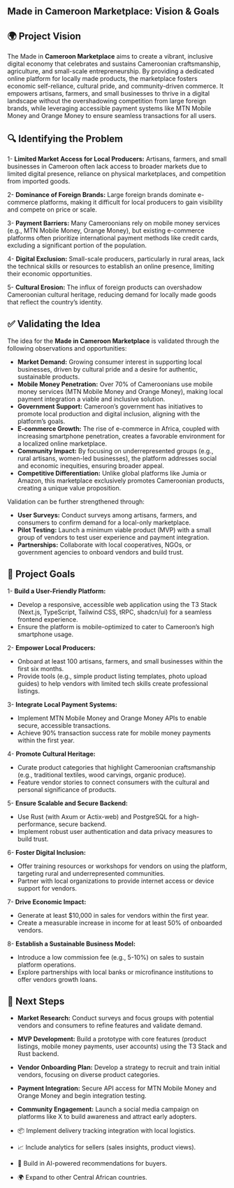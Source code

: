 ## Made in Cameroon Marketplace: Vision & Goals

## 🌍 Project Vision
The Made in **Cameroon Marketplace** aims to create a vibrant, inclusive digital economy that celebrates and sustains Cameroonian craftsmanship, agriculture, and small-scale entrepreneurship. By providing a dedicated online platform for locally made products, the marketplace fosters economic self-reliance, cultural pride, and community-driven commerce. It empowers artisans, farmers, and small businesses to thrive in a digital landscape without the overshadowing competition from large foreign brands, while leveraging accessible payment systems like MTN Mobile Money and Orange Money to ensure seamless transactions for all users.

## 🔍 Identifying the Problem

1- **Limited Market Access for Local Producers:** Artisans, farmers, and small businesses in Cameroon often lack access to broader markets due to limited digital presence, reliance on physical marketplaces, and competition from imported goods.

2- **Dominance of Foreign Brands:** Large foreign brands dominate e-commerce platforms, making it difficult for local producers to gain visibility and compete on price or scale.

3- **Payment Barriers:** Many Cameroonians rely on mobile money services (e.g., MTN Mobile Money, Orange Money), but existing e-commerce platforms often prioritize international payment methods like credit cards, excluding a significant portion of the population.

4- **Digital Exclusion:** Small-scale producers, particularly in rural areas, lack the technical skills or resources to establish an online presence, limiting their economic opportunities.

5- **Cultural Erosion:** The influx of foreign products can overshadow Cameroonian cultural heritage, reducing demand for locally made goods that reflect the country’s identity.

## ✅ Validating the Idea
The idea for the **Made in Cameroon Marketplace** is validated through the following observations and opportunities:

- **Market Demand:** Growing consumer interest in supporting local businesses, driven by cultural pride and a desire for authentic, sustainable products.
- **Mobile Money Penetration:** Over 70% of Cameroonians use mobile money services (MTN Mobile Money and Orange Money), making local payment integration a viable and inclusive solution.
- **Government Support:** Cameroon’s government has initiatives to promote local production and digital inclusion, aligning with the platform’s goals.
- **E-commerce Growth:** The rise of e-commerce in Africa, coupled with increasing smartphone penetration, creates a favorable environment for a localized online marketplace.
- **Community Impact:** By focusing on underrepresented groups (e.g., rural artisans, women-led businesses), the platform addresses social and economic inequities, ensuring broader appeal.
- **Competitive Differentiation:** Unlike global platforms like Jumia or Amazon, this marketplace exclusively promotes Cameroonian products, creating a unique value proposition.

Validation can be further strengthened through:

- **User Surveys:** Conduct surveys among artisans, farmers, and consumers to confirm demand for a local-only marketplace.
- **Pilot Testing:** Launch a minimum viable product (MVP) with a small group of vendors to test user experience and payment integration.
- **Partnerships:** Collaborate with local cooperatives, NGOs, or government agencies to onboard vendors and build trust.

## 🎯 Project Goals

1- **Build a User-Friendly Platform:**

- Develop a responsive, accessible web application using the T3 Stack (Next.js, TypeScript, Tailwind CSS, tRPC, shadcn/ui) for a seamless frontend experience.
- Ensure the platform is mobile-optimized to cater to Cameroon’s high smartphone usage.


2- **Empower Local Producers:**

- Onboard at least 100 artisans, farmers, and small businesses within the first six months.
- Provide tools (e.g., simple product listing templates, photo upload guides) to help vendors with limited tech skills create professional listings.


3- **Integrate Local Payment Systems:**

- Implement MTN Mobile Money and Orange Money APIs to enable secure, accessible transactions.
- Achieve 90% transaction success rate for mobile money payments within the first year.


4- **Promote Cultural Heritage:**

- Curate product categories that highlight Cameroonian craftsmanship (e.g., traditional textiles, wood carvings, organic produce).
- Feature vendor stories to connect consumers with the cultural and personal significance of products.


5- **Ensure Scalable and Secure Backend:**

- Use Rust (with Axum or Actix-web) and PostgreSQL for a high-performance, secure backend.
- Implement robust user authentication and data privacy measures to build trust.


6- **Foster Digital Inclusion:**

- Offer training resources or workshops for vendors on using the platform, targeting rural and underrepresented communities.
- Partner with local organizations to provide internet access or device support for vendors.


7- **Drive Economic Impact:**

- Generate at least $10,000 in sales for vendors within the first year.
- Create a measurable increase in income for at least 50% of onboarded vendors.


8- **Establish a Sustainable Business Model:**

- Introduce a low commission fee (e.g., 5-10%) on sales to sustain platform operations.
- Explore partnerships with local banks or microfinance institutions to offer vendors growth loans.



## 🚀 Next Steps

- **Market Research:** Conduct surveys and focus groups with potential vendors and consumers to refine features and validate demand.
- **MVP Development:** Build a prototype with core features (product listings, mobile money payments, user accounts) using the T3 Stack and Rust backend.
- **Vendor Onboarding Plan:** Develop a strategy to recruit and train initial vendors, focusing on diverse product categories.
- **Payment Integration:** Secure API access for MTN Mobile Money and Orange Money and begin integration testing.
- **Community Engagement:** Launch a social media campaign on platforms like X to build awareness and attract early adopters.

- 📦 Implement delivery tracking integration with local logistics.

- 📈 Include analytics for sellers (sales insights, product views).

- 🧠 Build in AI-powered recommendations for buyers.

- 🌍 Expand to other Central African countries.
